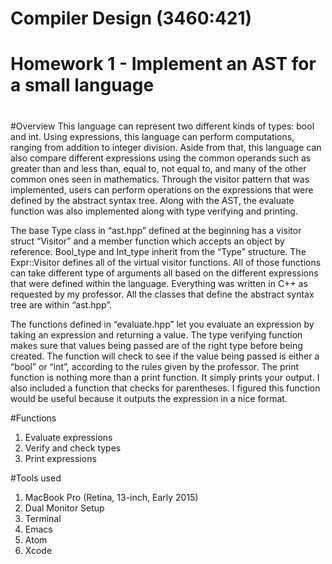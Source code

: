 # Compiler Design (3460:421)
# Homework 1 - Implement an AST for a small language
#
#Overview
  This language can represent two different kinds of types: bool and int. Using expressions, this language can perform computations, ranging from addition to integer division. Aside from that, this language can also compare different expressions using the common operands such as greater than and less than, equal to, not equal to, and many of the other common ones seen in mathematics. Through the visitor pattern that was implemented, users can perform operations on the expressions that were defined by the abstract syntax tree. Along with the AST, the evaluate function was also implemented along with type verifying and printing. 
  
  The base Type class in “ast.hpp” defined at the beginning has a visitor struct “Visitor” and a member function which accepts an object by reference. Bool_type and Int_type inherit from the “Type” structure. The Expr::Visitor defines all of the virtual visitor functions. All of those functions can take different type of arguments all based on the different expressions that were defined within the language. Everything was written in C++ as requested by my professor. All the classes that define the abstract syntax tree are within “ast.hpp”.
  
  The  functions defined in “evaluate.hpp” let you evaluate an expression by taking an expression and returning a value. The type verifying function makes sure that values being passed are of the right type before being created. The function will check to see if the value being passed is either a “bool” or “int”, according to the rules given by the professor. The print function is nothing more than a print function. It simply prints your output. I also included a function that checks for parentheses. I figured this function would be useful because it outputs the expression in a nice format. 

#Functions
1. Evaluate expressions
2. Verify and check types
3. Print expressions

#Tools used
 
1. MacBook Pro (Retina, 13-inch, Early 2015)
2. Dual Monitor Setup
3. Terminal
4. Emacs
5. Atom
6. Xcode




